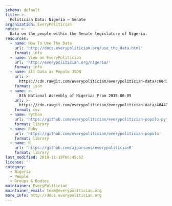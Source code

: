 ```yaml
---
schema: default
title: >-
  Politician Data: Nigeria — Senate
organization: EveryPolitician
notes: >-
  Data on the people within the Senate legislature of Nigeria.
resources:
  - name: How To Use The Data
    url: 'http://docs.everypolitician.org/use_the_data.html'
    format: info
  - name: View on EveryPolitician
    url: 'http://everypolitician.org/nigeria/'
    format: info
  - name: All Data as Popolo JSON
    url: >-
      https://cdn.rawgit.com/everypolitician/everypolitician-data/c8ed370e3049f2695290f2ce2d83d59a193e6bf2/data/Nigeria/Senate/ep-popolo-v1.0.json
    format: json
  - name: >-
      8th National Assembly of Nigeria: From 2015-06-09
    url: >-
      https://cdn.rawgit.com/everypolitician/everypolitician-data/404478c3931c4fb68721a4dea2bd4c00e616225d/data/Nigeria/Senate/term-8.csv
    format: csv
  - name: Python
    url: 'https://github.com/everypolitician/everypolitician-popolo-python'
    format: library
  - name: Ruby
    url: 'https://github.com/everypolitician/everypolitician-popolo'
    format: library
  - name: R
    url: 'https://github.com/ajparsons/everypoliticianR'
    format: library
last_modified: 2018-11-19T06:45:52
license: ''
category:
  - Nigeria
  - People
  - Groups & Bodies
maintainer: EveryPolitician
maintainer_email: team@everypolitician.org
more_info: http://docs.everypolitician.org
---
```

